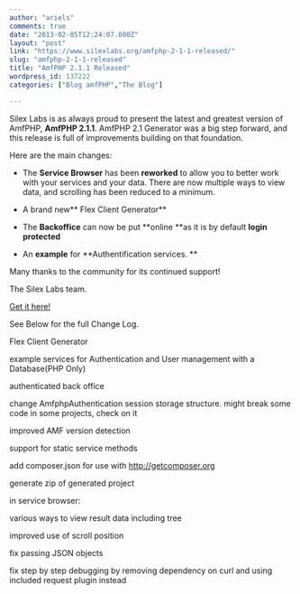 ```yaml
---
author: "ariels"
comments: true
date: "2013-02-05T12:24:07.000Z"
layout: "post"
link: "https://www.silexlabs.org/amfphp-2-1-1-released/"
slug: "amfphp-2-1-1-released"
title: "AmfPHP 2.1.1 Released"
wordpress_id: 137222
categories: ["Blog amfPHP","The Blog"]

---
```

Silex Labs is as always proud to present the latest and greatest version of AmfPHP, **AmfPHP 2.1.1**. AmfPHP 2.1 Generator was a big step forward, and this release is full of improvements building on that foundation.

Here are the main changes:




  * The **Service Browser** has been **reworked** to allow you to better work with your services and your data. There are now multiple ways to view data, and scrolling has been reduced to a minimum.


  * A brand new** Flex Client Generator**


  * The **Backoffice** can now be put **online **as it is by default **login protected**


  * An **example** for **Authentification services.
**


Many thanks to the community for its continued support!

The Silex Labs team.

[Get it here!](https://www.silexlabs.org/amfphp/downloads/)

See Below for the full Change Log.

<!-- more -->


Flex Client Generator




example services for Authentication and User management with a Database(PHP Only)




authenticated back office







change AmfphpAuthentication session storage structure. might break some code in some projects, check on it




improved AMF version detection




support for static service methods




add composer.json for use with http://getcomposer.org




generate zip of generated project







in service browser:




various ways to view result data including tree




improved use of scroll position




fix passing JSON objects




fix step by step debugging by removing dependency on curl and using included request plugin instead

